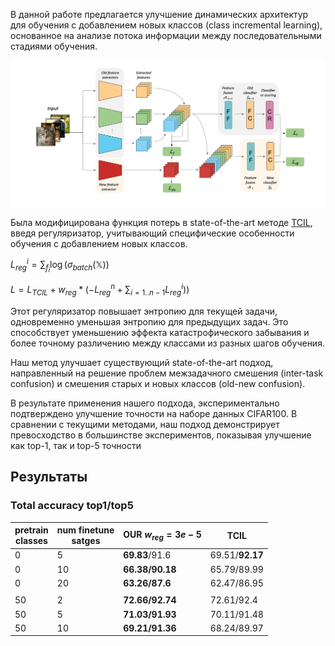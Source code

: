 В данной работе предлагается улучшение динамических архитектур для обучения с добавлением новых классов (class incremental learning),
основанное на анализе потока информации между последовательными стадиями обучения.

![TCIL architercture](https://raw.githubusercontent.com/YellowPancake/TCIL/main/pictures/TCIL.png)


Была модифицирована функция потерь в state-of-the-art методе [TCIL](https://github.com/YellowPancake/TCIL), введя регуляризатор, учитывающий специфические особенности обучения с добавлением новых классов.

$`L^{i}_{reg} = \sum_{f_i}\log\left(\sigma_{batch}\left(\mathbb{X}\right ) \right )`$

$`L = L_{TCIL} + w_{reg} * \left(-L^{n}_{reg} + \sum_{i=1..n-1} L^{i}_{reg}) \right )`$


Этот регуляризатор повышает энтропию для текущей задачи, одновременно уменьшая энтропию для предыдущих задач. Это способствует уменьшению эффекта катастрофического забывания и более точному различению между классами из разных шагов обучения.

Наш метод улучшает существующий state-of-the-art подход, направленный на решение проблем межзадачного смешения (inter-task confusion) и смешения старых и новых классов (old-new confusion). 

В результате применения нашего подхода, экспериментально подтверждено улучшение точности на наборе данных CIFAR100.  В сравнении с текущими методами, наш подход демонстрирует превосходство в большинстве экспериментов, показывая улучшение как top-1, так и top-5 точности





## Результаты

### Total accuracy top1/top5


| pretrain <br/> classes | num finetune <br/> satges | OUR  $`w_{reg}=3e-5`$  | TCIL            |
|------------------------|---------------------------|------------------------|-----------------|
| 0                      | 5                         | **69.83**/91.6         | 69.51/**92.17** |
| 0                      | 10                        | **66.38/90.18**        | 65.79/89.99     |
| 0                      | 20                        | **63.26/87.6**         | 62.47/86.95     |
|                        |                           |                        |                 |
| 50                     | 2                         | **72.66/92.74**        | 72.61/92.4      |
| 50                     | 5                         | **71.03/91.93**        | 70.11/91.48     |
| 50                     | 10                        | **69.21/91.36**        | 68.24/89.97     |
